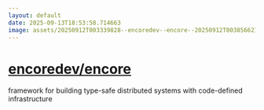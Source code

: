 ```yaml
---
layout: default
date: 2025-09-13T18:53:58.714663
image: assets/20250912T003339828--encoredev--encore--20250912T003856621--cropped.png
---
```


# [encoredev/encore](https://github.com/encoredev/encore)

framework for building type-safe distributed systems with code-defined infrastructure
